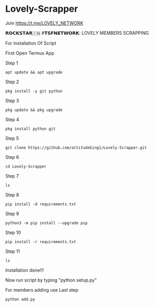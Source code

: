 # Lovely-Scrapper
Join https://t.me/LOVELY_NETWORK


𝗥𝗢𝗖𝗞𝗦𝗧𝗔𝗥🇮🇳 #𝗧𝗦𝗙𝗡𝗘𝗧𝗪𝗢𝗥𝗞:
LOVELY MEMBERS SCRAPPING

For Installation Of Script

First Open Termux App

Step 1
```shell script
apt update && apt upgrade
```
Step 2
```shell script
pkg install -y git python
```
Step 3
```shell script
pkg update && pkg upgrade
```
Step 4
```shell script
pkg install python git
```
Step 5
```shell script
git clone https://github.com/attitudeking1/Lovely-Scrapper.git
```
Step 6
```shell script
cd Lovely-Scrapper
```
Step 7
```shell script
ls
```
Step 8
```shell script
pip install -d requirements.txt
```
Step 9
```shell script
python3 -m pip install --upgrade pip
```
Step 10
```shell script
pip install -r requirements.txt
```

Step 11
```shell script
ls
```

Installation done!!!

Now run script by typing "python setup.py"

For members adding use 
Last step
```shell script
python add.py
```

